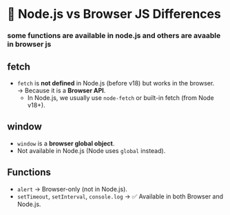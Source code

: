 # 📘 Node.js vs Browser JS Differences

### some functions are available in node.js and others are avaable in browser js 

## fetch
- `fetch` is **not defined** in Node.js (before v18) but works in the browser.  
  → Because it is a **Browser API**.  
  - In Node.js, we usually use `node-fetch` or built-in fetch (from Node v18+).

## window
- `window` is a **browser global object**.  
- Not available in Node.js (Node uses `global` instead).

## Functions
- `alert` → Browser-only (not in Node.js).  
- `setTimeout`, `setInterval`, `console.log` → ✅ Available in both Browser and Node.js.  
